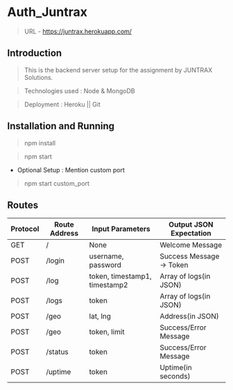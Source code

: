 # Auth_Juntrax
> URL - https://juntrax.herokuapp.com/

## Introduction
> This is the backend server setup for the assignment by JUNTRAX Solutions.

> Technologies used : Node & MongoDB

> Deployment : Heroku || Git

## Installation and Running

> npm install

> npm start

* Optional Setup : Mention custom port

> npm start custom_port

## Routes

Protocol | Route Address | Input Parameters | Output JSON Expectation
--- | --- | --- | ---
GET | / | None | Welcome Message
POST | /login | username, password | Success Message -> Token
POST | /log | token, timestamp1, timestamp2 | Array of logs(in JSON)
POST | /logs | token | Array of logs(in JSON)
POST | /geo | lat, lng | Address(in JSON)
POST | /geo | token, limit | Success/Error Message
POST | /status | token | Success/Error Message
POST | /uptime | token | Uptime(in seconds)
